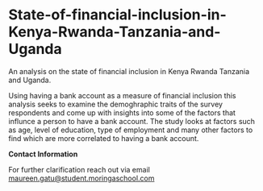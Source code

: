 # **State-of-financial-inclusion-in-Kenya-Rwanda-Tanzania-and-Uganda**



An analysis on the state of financial inclusion in Kenya Rwanda Tanzania and Uganda.


Using having a bank account as a measure of financial inclusion this analysis seeks to examine the demoghraphic traits of the survey respondents and come up with 
insights into some of the factors that influnce a person to have a bank account.
The study looks at factors such as age, level of education, type of employment and many other factors to find which are more correlated to having a bank account.


**Contact Information**

For further clarification reach out via email maureen.gatu@student.moringaschool.com
